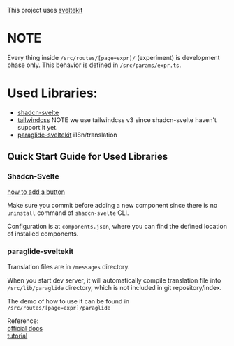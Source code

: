 This project uses [sveltekit](https://svelte.dev/docs/kit/introduction)

# NOTE

Every thing inside `/src/routes/[page=expr]/` (experiment) is development phase only.
This behavior is defined in `/src/params/expr.ts`.

# Used Libraries:

- [shadcn-svelte](https://next.shadcn-svelte.com/docs/components/button)
- [tailwindcss](https://v3.tailwindcss.com/) NOTE we use tailwindcss v3 since
  shadcn-svelte haven't support it yet.
- [paraglide-sveltekit](https://inlang.com/m/dxnzrydw/paraglide-sveltekit-i18n/getting-started)
  i18n/translation


## Quick Start Guide for Used Libraries

### Shadcn-Svelte

[how to add a button](https://next.shadcn-svelte.com/docs/components/button)

Make sure you commit before adding a new component since there is no `uninstall`
command of `shadcn-svelte` CLI.

Configuration is at `components.json`, where you can find the defined location of
installed components.

### paraglide-sveltekit

Translation files are in `/messages` directory.

When you start dev server, it will automatically compile translation file into
`/src/lib/paraglide` directory, which is not included in git repository/index.

The demo of how to use it can be found in `/src/routes/[page=expr]/paraglide`

Reference:   
[official docs](https://inlang.com/m/dxnzrydw/paraglide-sveltekit-i18n/getting-started)  
[tutorial](https://lokalise.com/blog/svelte-i18n/)


